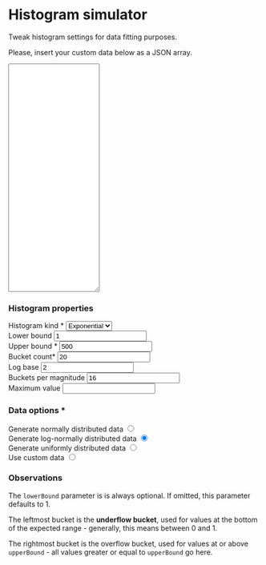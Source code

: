 # Histogram simulator

Tweak histogram settings for data fitting purposes.

<div id="custom-data-modal-overlay">
    <div id="custom-data-modal">
        <p>Please, insert your custom data below as a JSON array.</p>
        <textarea rows="30"></textarea>
    </div>
</div>
<div id="histogram-simulator">
    <div id="histogram-props">
        <h3>Histogram properties</h3>
        <div class="input-group">
            <label for="kind">Histogram kind <span class="required">*</span></label>
            <select name="kind" id="kind">
                <option value="exponential" selected>Exponential</option>
                <option value="linear">Linear</option>
                <option value="functional">Functional</option>
            </select>
        </div>
        <div id="pre-computed-props">
            <div class="input-group">
                <label for="lower-bound">Lower bound</label>
                <input name="lower-bound" id="lower-bound" type="number" value="1" />
            </div>
            <div class="input-group">
                <label for="upper-bound">Upper bound <span class="required">*</span></label>
                <input name="upper-bound" id="upper-bound" type="number" value="500" />
            </div>
            <div class="input-group">
                <label for="bucket-count">Bucket count<span class="required">*</span> </label>
                <input name="bucket-count" id="bucket-count" type="number" value="20" />
            </div>
        </div>
        <div id="functional-props">
            <div class="input-group">
                <label for="log-base">Log base</label>
                <input name="log-base" id="log-base" type="number" value="2" />
            </div>
            <div class="input-group">
                <label for="buckets-per-magnitude">Buckets per magnitude</label>
                <input name="buckets-per-magnitude" id="buckets-per-magnitude" type="number" value="16" />
            </div>
            <div class="input-group">
                <label for="maximum-value">Maximum value</label>
                <input name="maximum-value" id="maximum-value" type="number" />
            </div>
        </div>
    </div>
    <div id="data-options">
        <h3>Data options <span class="required">*</span></h3>
        <div class="input-group">
            <label for="normally-distributed">Generate normally distributed data</label>
            <input name="data-options" value="normally-distributed" id="normally-distributed" type="radio" />
        </div>
        <div class="input-group">
            <label for="log-normally-distributed">Generate log-normally distributed data</label>
            <input name="data-options" value="log-normally-distributed" id="log-normally-distributed" type="radio" checked />
        </div>
        <div class="input-group">
            <label for="uniformly-distributed">Generate uniformly distributed data</label>
            <input name="data-options" value="uniformly-distributed" id="uniformly-distributed" type="radio" />
        </div>
        <div class="input-group" id="custom-data-input-group">
            <label for="custom">Use custom data</label>
            <input name="data-options" value="custom" id="custom" type="radio" />
        </div>
    </div>
    <div id="histogram-chart"></div>
    <p id="histogram-chart-legend"><p>
</div>

### Observations

The `lowerBound` parameter is is always optional. If omitted, this parameter defaults to 1.

The leftmost bucket is the **underflow bucket**, used for values at the bottom of the expected range - generally, this means between 0 and 1.

The rightmost bucket is the overflow bucket, used for values at or above `upperBound` - all values greater or equal to `upperBound` go here.
